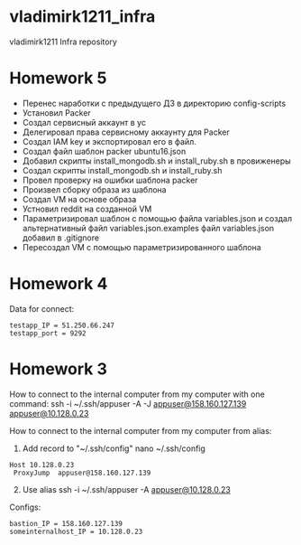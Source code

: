 # vladimirk1211_infra
vladimirk1211 Infra repository

# Homework 5

- Перенес наработки с предыдущего ДЗ в директорию config-scripts
- Установил Packer
- Создал сервисный аккаунт в yc
- Делегировал права сервисному аккаунту для Packer
- Создал IAM key и экспортировал его в файл.
- Создал файл шаблон packer ubuntu16.json
- Добавил скрипты install_mongodb.sh и install_ruby.sh в провиженеры
- Создал скрипты install_mongodb.sh и install_ruby.sh
- Провел проверку на ошибки шаблона packer
- Произвел сборку образа из шаблона
- Создал VM на основе образа
- Устновил reddit на созданной VM
- Параметризировал шаблон с помощью файла variables.json и создал альтернативный файл variables.json.examples
  файл variables.json добавил в .gitignore
- Пересоздал VM с помощью параметризированного шаблона

# Homework 4

Data for connect:
```
testapp_IP = 51.250.66.247
testapp_port = 9292
```



# Homework 3
How to connect to the internal computer from my computer with one command:
ssh -i ~/.ssh/appuser -A -J appuser@158.160.127.139 appuser@10.128.0.23

How to connect to the internal computer from my computer from alias:
1. Add record to "~/.ssh/config"
nano ~/.ssh/config
```
Host 10.128.0.23
 ProxyJump  appuser@158.160.127.139
```
2. Use alias
ssh -i ~/.ssh/appuser -A appuser@10.128.0.23

Configs:
```
bastion_IP = 158.160.127.139
someinternalhost_IP = 10.128.0.23
```
